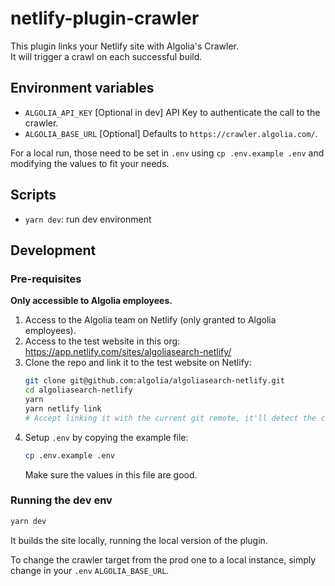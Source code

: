 # netlify-plugin-crawler

This plugin links your Netlify site with Algolia's Crawler.  
It will trigger a crawl on each successful build.

## Environment variables

- `ALGOLIA_API_KEY` [Optional in dev] API Key to authenticate the call to the crawler.
- `ALGOLIA_BASE_URL` [Optional] Defaults to `https://crawler.algolia.com/`.

For a local run, those need to be set in `.env` using `cp .env.example .env` and modifying the values to fit your needs.

## Scripts

- `yarn dev`: run dev environment

## Development

### Pre-requisites

**Only accessible to Algolia employees.**

1. Access to the Algolia team on Netlify (only granted to Algolia employees).
2. Access to the test website in this org: https://app.netlify.com/sites/algoliasearch-netlify/
3. Clone the repo and link it to the test website on Netlify:
   ```sh
   git clone git@github.com:algolia/algoliasearch-netlify.git
   cd algoliasearch-netlify
   yarn
   yarn netlify link
   # Accept linking it with the current git remote, it'll detect the correct site automatically
   ```
4. Setup `.env` by copying the example file:
   ```sh
   cp .env.example .env
   ```
   Make sure the values in this file are good.

### Running the dev env

```sh
yarn dev
```

It builds the site locally, running the local version of the plugin.

To change the crawler target from the prod one to a local instance, simply change in your `.env` `ALGOLIA_BASE_URL`.
